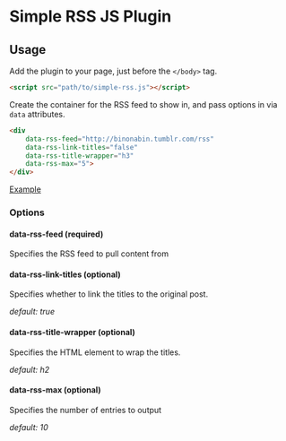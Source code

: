 # Simple RSS JS Plugin

## Usage

Add the plugin to your page, just before the `</body>` tag.

```html
<script src="path/to/simple-rss.js"></script>
```

Create the container for the RSS feed to show in, and pass options in via `data` attributes.

```html
<div 
    data-rss-feed="http://binonabin.tumblr.com/rss" 
    data-rss-link-titles="false" 
    data-rss-title-wrapper="h3" 
    data-rss-max="5">
</div>
```

[Example](http://codepen.io/nickmoreton/pen/pEZggP)

### Options

#### data-rss-feed (required)

Specifies the RSS feed to pull content from

#### data-rss-link-titles (optional)

Specifies whether to link the titles to the original post.

_default: true_

#### data-rss-title-wrapper (optional)

Specifies the HTML element to wrap the titles.

_default: h2_

#### data-rss-max (optional)

Specifies the number of entries to output

_default: 10_
